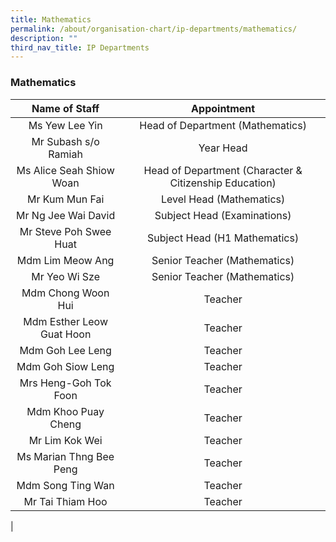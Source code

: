 ```yaml
---
title: Mathematics
permalink: /about/organisation-chart/ip-departments/mathematics/
description: ""
third_nav_title: IP Departments
---
```

### **Mathematics**

| Name of Staff | Appointment |
|:---:|:---:|
| Ms Yew Lee Yin | Head of Department (Mathematics) |
| Mr Subash s/o Ramiah | Year Head |
| Ms Alice Seah Shiow Woan | Head of Department (Character & Citizenship Education) |
| Mr Kum Mun Fai | Level Head (Mathematics) |
| Mr Ng Jee Wai David | Subject Head (Examinations) |
|  Mr Steve Poh Swee Huat | Subject Head (H1 Mathematics) |
| Mdm Lim Meow Ang  | Senior Teacher (Mathematics) |
| Mr Yeo Wi Sze  | Senior Teacher (Mathematics) |
| Mdm Chong Woon Hui  | Teacher |
|  Mdm Esther Leow Guat Hoon | Teacher |
| Mdm Goh Lee Leng | Teacher |
| Mdm Goh Siow Leng | Teacher |
| Mrs Heng-Goh Tok Foon | Teacher |
| Mdm Khoo Puay Cheng  | Teacher |
| Mr Lim Kok Wei |  Teacher  |
| Ms Marian Thng Bee Peng | Teacher |
| Mdm Song Ting Wan | Teacher  |
| Mr Tai Thiam Hoo  |  Teacher  |
|
